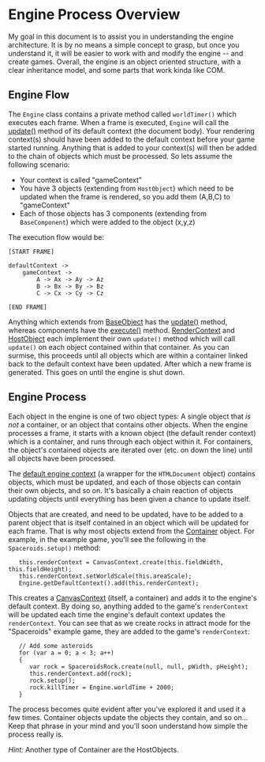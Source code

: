 # Engine Process Overview #

My goal in this document is to assist you in understanding the engine architecture.  It is by no means a simple concept to grasp, but once you understand it, it will be easier to work with and modify the engine -- and create games.  Overall, the engine is an object oriented structure, with a clear inheritance model, and some parts that work kinda like COM.

## Engine Flow ##

The `Engine` class contains a private method called `worldTimer()` which executes each frame.  When a frame is executed, `Engine` will call the [update()](http://renderengine.googlecode.com/svn/api/RenderContext.html#update) method of its default context (the document body).  Your rendering context(s) should have been added to the default context before your game started running.  Anything that is added to your context(s) will then be added to the chain of objects which must be processed.  So lets assume the following scenario:

  * Your context is called "gameContext"
  * You have 3 objects (extending from `HostObject`) which need to be updated when the frame is rendered, so you add them (A,B,C) to "gameContext"
  * Each of those objects has 3 components (extending from `BaseComponent`) which were added to the object (x,y,z)

The execution flow would be:

```
[START FRAME]

defaultContext ->
    gameContext -> 
        A -> Ax -> Ay -> Az 
        B -> Bx -> By -> Bz
        C -> Cx -> Cy -> Cz

[END FRAME]
```

Anything which extends from [BaseObject](http://renderengine.googlecode.com/svn/api/BaseObject.html) has the [update()](http://renderengine.googlecode.com/svn/api/BaseObject.html#update) method, whereas components have the [execute()](http://renderengine.googlecode.com/svn/api/BaseComponent.html#execute) method.  [RenderContext](http://renderengine.googlecode.com/svn/api/RenderContext.html) and [HostObject](http://renderengine.googlecode.com/svn/api/HostObject.html) each implement their own `update()` method which will call `update()` on each object contained within that container.  As you can surmise, this proceeds until all objects which are within a container linked back to the default context have been updated.  After which a new frame is generated.  This goes on until the engine is shut down.

## Engine Process ##

Each object in the engine is one of two object types: A single object that _is not_ a container, or an object that contains other objects.  When the engine processes a frame, it starts with a known object (the default render context) which is a container, and runs through each object within it.  For containers, the object's contained objects are iterated over (etc. on down the line) until all objects have been processed.

The [default engine context](http://renderengine.googlecode.com/svn/api/Engine.html#getDefaultContext) (a wrapper for the `HTMLDocument` object) contains objects, which must be updated, and each of those objects can contain their own objects, and so on.  It's basically a chain reaction of objects updating objects until everything has been given a chance to update itself.

Objects that are created, and need to be updated, have to be added to a parent object that is itself contained in an object which will be updated for each frame.  That is why most objects extend from the [Container](http://renderengine.googlecode.com/svn/api/Container.html) object.  For example, in the example game, you'll see the following in the `Spaceroids.setup()` method:
```
   this.renderContext = CanvasContext.create(this.fieldWidth, this.fieldHeight);
   this.renderContext.setWorldScale(this.areaScale);
   Engine.getDefaultContext().add(this.renderContext);
```
This creates a [CanvasContext](http://renderengine.googlecode.com/svn/api/CanvasContext.html) (itself, a container) and adds it to the engine's default context.  By doing so, anything added to the game's `renderContext` will be updated each time the engine's default context updates the `renderContext`.  You can see that as we create rocks in attract mode for the "Spaceroids" example game, they are added to the game's `renderContext`:
```
   // Add some asteroids
   for (var a = 0; a < 3; a++)
   {
      var rock = SpaceroidsRock.create(null, null, pWidth, pHeight);
      this.renderContext.add(rock);
      rock.setup();
      rock.killTimer = Engine.worldTime + 2000;
   }
```
The process becomes quite evident after you've explored it and used it a few times.  Container objects update the objects they contain, and so on...  Keep that phrase in your mind and you'll soon understand how simple the process really is.

_Hint:_ Another type of Container are the HostObjects.